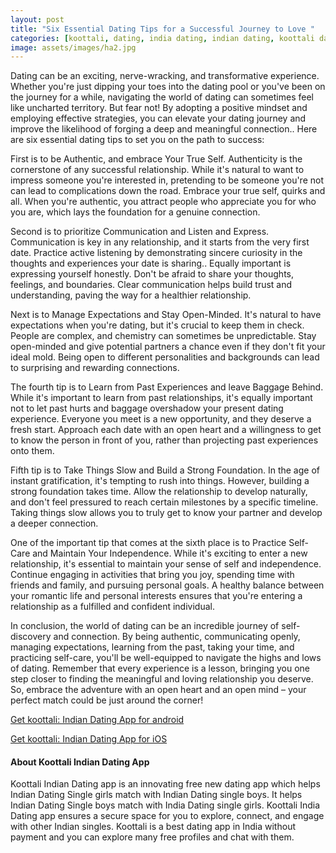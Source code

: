 ```yaml
---
layout: post
title: "Six Essential Dating Tips for a Successful Journey to Love "
categories: [koottali, dating, india dating, indian dating, koottali dating app]
image: assets/images/ha2.jpg
---
```


Dating can be an exciting, nerve-wracking, and transformative experience. Whether you're just dipping your toes into the dating pool or you've been on the journey for a while, navigating the world of dating can sometimes feel like uncharted territory. But fear not! By adopting a positive mindset and employing effective strategies, you can elevate your dating journey and improve the likelihood of forging a deep and meaningful connection.. Here are six essential dating tips to set you on the path to success:

First is to be Authentic, and embrace Your True Self. Authenticity is the cornerstone of any successful relationship. While it's natural to want to impress someone you're interested in, pretending to be someone you're not can lead to complications down the road. Embrace your true self, quirks and all. When you're authentic, you attract people who appreciate you for who you are, which lays the foundation for a genuine connection.

Second is to prioritize Communication and Listen and Express. Communication is key in any relationship, and it starts from the very first date. Practice active listening by demonstrating sincere curiosity in the thoughts and experiences your date is sharing.. Equally important is expressing yourself honestly. Don't be afraid to share your thoughts, feelings, and boundaries. Clear communication helps build trust and understanding, paving the way for a healthier relationship.

Next is to Manage Expectations and Stay Open-Minded. It's natural to have expectations when you're dating, but it's crucial to keep them in check. People are complex, and chemistry can sometimes be unpredictable. Stay open-minded and give potential partners a chance even if they don't fit your ideal mold. Being open to different personalities and backgrounds can lead to surprising and rewarding connections.


The fourth tip is to Learn from Past Experiences and leave Baggage Behind. While it's important to learn from past relationships, it's equally important not to let past hurts and baggage overshadow your present dating experience. Everyone you meet is a new opportunity, and they deserve a fresh start. Approach each date with an open heart and a willingness to get to know the person in front of you, rather than projecting past experiences onto them.

Fifth tip is to Take Things Slow and Build a Strong Foundation. In the age of instant gratification, it's tempting to rush into things. However, building a strong foundation takes time. Allow the relationship to develop naturally, and don't feel pressured to reach certain milestones by a specific timeline. Taking things slow allows you to truly get to know your partner and develop a deeper connection.

One of the important tip that comes at the sixth place is to Practice Self-Care and Maintain Your Independence. While it's exciting to enter a new relationship, it's essential to maintain your sense of self and independence. Continue engaging in activities that bring you joy, spending time with friends and family, and pursuing personal goals. A healthy balance between your romantic life and personal interests ensures that you're entering a relationship as a fulfilled and confident individual.

In conclusion, the world of dating can be an incredible journey of self-discovery and connection. By being authentic, communicating openly, managing expectations, learning from the past, taking your time, and practicing self-care, you'll be well-equipped to navigate the highs and lows of dating. Remember that every experience is a lesson, bringing you one step closer to finding the meaningful and loving relationship you deserve. So, embrace the adventure with an open heart and an open mind – your perfect match could be just around the corner!

[Get koottali: Indian Dating App for android](https://play.google.com/store/apps/details?id=com.koottali.app&hl=en_IN&gl=US)

[Get koottali: Indian Dating App for iOS](https://apps.apple.com/us/app/koottali-connect-with-mallus/id6448742453)

#### About Koottali Indian Dating App

Koottali Indian Dating app is an innovating free new dating app which helps Indian Dating Single girls match with Indian Dating single boys. It helps Indian Dating Single boys match with India Dating single girls. Koottali India Dating app ensures a secure space for you to explore, connect, and engage with other Indian  singles. Koottali is a best dating app in India without payment and you can explore many free profiles and chat with them.  